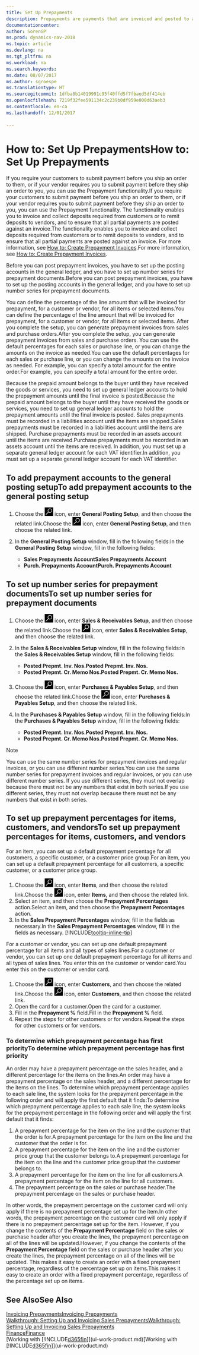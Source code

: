 ```yaml
---
title: Set Up Prepayments
description: Prepayments are payments that are invoiced and posted to a sales or purchase prepayment order before final invoicing. You might require a deposit before you manufacture items to order, or you might require payment before you ship items to a customer. The prepayments functionality enables you to invoice and collect deposits required from customers or to remit deposits to vendors. Thus, you can ensure that all payments are posted against an invoice.
documentationcenter: 
author: SorenGP
ms.prod: dynamics-nav-2018
ms.topic: article
ms.devlang: na
ms.tgt_pltfrm: na
ms.workload: na
ms.search.keywords: 
ms.date: 08/07/2017
ms.author: sgroespe
ms.translationtype: HT
ms.sourcegitcommit: 1dfba8b14019991c95f40ffd5f7fbaed5df414eb
ms.openlocfilehash: 7219f32fee591134c2c239b0df959e000d63aeb3
ms.contentlocale: en-ca
ms.lasthandoff: 12/01/2017

---
```

# <a name="how-to-set-up-prepayments"></a><span data-ttu-id="f4dcb-106">How to: Set Up Prepayments</span><span class="sxs-lookup"><span data-stu-id="f4dcb-106">How to: Set Up Prepayments</span></span>
<span data-ttu-id="f4dcb-107">If you require your customers to submit payment before you ship an order to them, or if your vendor requires you to submit payment before they ship an order to you, you can use the Prepayment functionality.</span><span class="sxs-lookup"><span data-stu-id="f4dcb-107">If you require your customers to submit payment before you ship an order to them, or if your vendor requires you to submit payment before they ship an order to you, you can use the Prepayment functionality.</span></span> <span data-ttu-id="f4dcb-108">The functionality enables you to invoice and collect deposits required from customers or to remit deposits to vendors, and to ensure that all partial payments are posted against an invoice.</span><span class="sxs-lookup"><span data-stu-id="f4dcb-108">The functionality enables you to invoice and collect deposits required from customers or to remit deposits to vendors, and to ensure that all partial payments are posted against an invoice.</span></span> <span data-ttu-id="f4dcb-109">For more information, see [How to: Create Prepayment Invoices](finance-how-to-create-prepayment-invoices.md).</span><span class="sxs-lookup"><span data-stu-id="f4dcb-109">For more information, see [How to: Create Prepayment Invoices](finance-how-to-create-prepayment-invoices.md).</span></span>

<span data-ttu-id="f4dcb-110">Before you can post prepayment invoices, you have to set up the posting accounts in the general ledger, and you have to set up number series for prepayment documents.</span><span class="sxs-lookup"><span data-stu-id="f4dcb-110">Before you can post prepayment invoices, you have to set up the posting accounts in the general ledger, and you have to set up number series for prepayment documents.</span></span>  

<span data-ttu-id="f4dcb-111">You can define the percentage of the line amount that will be invoiced for prepayment, for a customer or vendor, for all items or selected items.</span><span class="sxs-lookup"><span data-stu-id="f4dcb-111">You can define the percentage of the line amount that will be invoiced for prepayment, for a customer or vendor, for all items or selected items.</span></span> <span data-ttu-id="f4dcb-112">After you complete the setup, you can generate prepayment invoices from sales and purchase orders.</span><span class="sxs-lookup"><span data-stu-id="f4dcb-112">After you complete the setup, you can generate prepayment invoices from sales and purchase orders.</span></span> <span data-ttu-id="f4dcb-113">You can use the default percentages for each sales or purchase line, or you can change the amounts on the invoice as needed.</span><span class="sxs-lookup"><span data-stu-id="f4dcb-113">You can use the default percentages for each sales or purchase line, or you can change the amounts on the invoice as needed.</span></span> <span data-ttu-id="f4dcb-114">For example, you can specify a total amount for the entire order.</span><span class="sxs-lookup"><span data-stu-id="f4dcb-114">For example, you can specify a total amount for the entire order.</span></span>  

<span data-ttu-id="f4dcb-115">Because the prepaid amount belongs to the buyer until they have received the goods or services, you need to set up general ledger accounts to hold the prepayment amounts until the final invoice is posted.</span><span class="sxs-lookup"><span data-stu-id="f4dcb-115">Because the prepaid amount belongs to the buyer until they have received the goods or services, you need to set up general ledger accounts to hold the prepayment amounts until the final invoice is posted.</span></span> <span data-ttu-id="f4dcb-116">Sales prepayments must be recorded in a liabilities account until the items are shipped.</span><span class="sxs-lookup"><span data-stu-id="f4dcb-116">Sales prepayments must be recorded in a liabilities account until the items are shipped.</span></span> <span data-ttu-id="f4dcb-117">Purchase prepayments must be recorded in an assets account until the items are received.</span><span class="sxs-lookup"><span data-stu-id="f4dcb-117">Purchase prepayments must be recorded in an assets account until the items are received.</span></span> <span data-ttu-id="f4dcb-118">In addition, you must set up a separate general ledger account for each VAT identifier.</span><span class="sxs-lookup"><span data-stu-id="f4dcb-118">In addition, you must set up a separate general ledger account for each VAT identifier.</span></span>

## <a name="to-add-prepayment-accounts-to-the-general-posting-setup"></a><span data-ttu-id="f4dcb-119">To add prepayment accounts to the general posting setup</span><span class="sxs-lookup"><span data-stu-id="f4dcb-119">To add prepayment accounts to the general posting setup</span></span>  

1. <span data-ttu-id="f4dcb-120">Choose the ![Search for Page or Report](media/ui-search/search_small.png "Search for Page or Report icon") icon, enter **General Posting Setup**, and then choose the related link.</span><span class="sxs-lookup"><span data-stu-id="f4dcb-120">Choose the ![Search for Page or Report](media/ui-search/search_small.png "Search for Page or Report icon") icon, enter **General Posting Setup**, and then choose the related link.</span></span>
2. <span data-ttu-id="f4dcb-121">In the **General Posting Setup** window, fill in the following fields:</span><span class="sxs-lookup"><span data-stu-id="f4dcb-121">In the **General Posting Setup** window, fill in the following fields:</span></span>  

    - <span data-ttu-id="f4dcb-122">**Sales Prepayments Account**</span><span class="sxs-lookup"><span data-stu-id="f4dcb-122">**Sales Prepayments Account**</span></span>  
    - <span data-ttu-id="f4dcb-123">**Purch. Prepayments Account**</span><span class="sxs-lookup"><span data-stu-id="f4dcb-123">**Purch. Prepayments Account**</span></span>  

## <a name="to-set-up-number-series-for-prepayment-documents"></a><span data-ttu-id="f4dcb-124">To set up number series for prepayment documents</span><span class="sxs-lookup"><span data-stu-id="f4dcb-124">To set up number series for prepayment documents</span></span>  

1. <span data-ttu-id="f4dcb-125">Choose the ![Search for Page or Report](media/ui-search/search_small.png "Search for Page or Report icon") icon, enter **Sales & Receivables Setup**, and then choose the related link.</span><span class="sxs-lookup"><span data-stu-id="f4dcb-125">Choose the ![Search for Page or Report](media/ui-search/search_small.png "Search for Page or Report icon") icon, enter **Sales & Receivables Setup**, and then choose the related link.</span></span>
2. <span data-ttu-id="f4dcb-126">In the **Sales & Receivables Setup** window, fill in the following fields:</span><span class="sxs-lookup"><span data-stu-id="f4dcb-126">In the **Sales & Receivables Setup** window, fill in the following fields:</span></span>  

   - <span data-ttu-id="f4dcb-127">**Posted Prepmt. Inv. Nos.**</span><span class="sxs-lookup"><span data-stu-id="f4dcb-127">**Posted Prepmt. Inv. Nos.**</span></span>
   - <span data-ttu-id="f4dcb-128">**Posted Prepmt. Cr. Memo Nos.**</span><span class="sxs-lookup"><span data-stu-id="f4dcb-128">**Posted Prepmt. Cr. Memo Nos.**</span></span>

1. <span data-ttu-id="f4dcb-129">Choose the ![Search for Page or Report](media/ui-search/search_small.png "Search for Page or Report icon") icon, enter **Purchases & Payables Setup**, and then choose the related link.</span><span class="sxs-lookup"><span data-stu-id="f4dcb-129">Choose the ![Search for Page or Report](media/ui-search/search_small.png "Search for Page or Report icon") icon, enter **Purchases & Payables Setup**, and then choose the related link.</span></span>
2. <span data-ttu-id="f4dcb-130">In the **Purchases & Payables Setup** window, fill in the following fields:</span><span class="sxs-lookup"><span data-stu-id="f4dcb-130">In the **Purchases & Payables Setup** window, fill in the following fields:</span></span>

    - <span data-ttu-id="f4dcb-131">**Posted Prepmt. Inv. Nos.**</span><span class="sxs-lookup"><span data-stu-id="f4dcb-131">**Posted Prepmt. Inv. Nos.**</span></span>
    - <span data-ttu-id="f4dcb-132">**Posted Prepmt. Cr. Memo Nos.**</span><span class="sxs-lookup"><span data-stu-id="f4dcb-132">**Posted Prepmt. Cr. Memo Nos.**</span></span>

> [!NOTE]  
>  <span data-ttu-id="f4dcb-133">You can use the same number series for prepayment invoices and regular invoices, or you can use different number series.</span><span class="sxs-lookup"><span data-stu-id="f4dcb-133">You can use the same number series for prepayment invoices and regular invoices, or you can use different number series.</span></span> <span data-ttu-id="f4dcb-134">If you use different series, they must not overlap because there must not be any numbers that exist in both series.</span><span class="sxs-lookup"><span data-stu-id="f4dcb-134">If you use different series, they must not overlap because there must not be any numbers that exist in both series.</span></span>  

## <a name="to-set-up-prepayment-percentages-for-items-customers-and-vendors"></a><span data-ttu-id="f4dcb-135">To set up prepayment percentages for items, customers, and vendors</span><span class="sxs-lookup"><span data-stu-id="f4dcb-135">To set up prepayment percentages for items, customers, and vendors</span></span>  
<span data-ttu-id="f4dcb-136">For an item, you can set up a default prepayment percentage for all customers, a specific customer, or a customer price group.</span><span class="sxs-lookup"><span data-stu-id="f4dcb-136">For an item, you can set up a default prepayment percentage for all customers, a specific customer, or a customer price group.</span></span>  

1. <span data-ttu-id="f4dcb-137">Choose the ![Search for Page or Report](media/ui-search/search_small.png "Search for Page or Report icon") icon, enter **Items**, and then choose the related link.</span><span class="sxs-lookup"><span data-stu-id="f4dcb-137">Choose the ![Search for Page or Report](media/ui-search/search_small.png "Search for Page or Report icon") icon, enter **Items**, and then choose the related link.</span></span>
2. <span data-ttu-id="f4dcb-138">Select an item, and then choose the **Prepayment Percentages** action.</span><span class="sxs-lookup"><span data-stu-id="f4dcb-138">Select an item, and then choose the **Prepayment Percentages** action.</span></span>  
3. <span data-ttu-id="f4dcb-139">In the **Sales Prepayment Percentages** window, fill in the fields as necessary.</span><span class="sxs-lookup"><span data-stu-id="f4dcb-139">In the **Sales Prepayment Percentages** window, fill in the fields as necessary.</span></span> [!INCLUDE[tooltip-inline-tip](includes/tooltip-inline-tip_md.md)]

<span data-ttu-id="f4dcb-140">For a customer or vendor, you can set up one default prepayment percentage for all items and all types of sales lines.</span><span class="sxs-lookup"><span data-stu-id="f4dcb-140">For a customer or vendor, you can set up one default prepayment percentage for all items and all types of sales lines.</span></span> <span data-ttu-id="f4dcb-141">You enter this on the customer or vendor card.</span><span class="sxs-lookup"><span data-stu-id="f4dcb-141">You enter this on the customer or vendor card.</span></span>

1. <span data-ttu-id="f4dcb-142">Choose the ![Search for Page or Report](media/ui-search/search_small.png "Search for Page or Report icon") icon, enter **Customers**, and then choose the related link.</span><span class="sxs-lookup"><span data-stu-id="f4dcb-142">Choose the ![Search for Page or Report](media/ui-search/search_small.png "Search for Page or Report icon") icon, enter **Customers**, and then choose the related link.</span></span>
2. <span data-ttu-id="f4dcb-143">Open the card for a customer.</span><span class="sxs-lookup"><span data-stu-id="f4dcb-143">Open the card for a customer.</span></span>
3. <span data-ttu-id="f4dcb-144">Fill in the **Prepayment %** field.</span><span class="sxs-lookup"><span data-stu-id="f4dcb-144">Fill in the **Prepayment %** field.</span></span>
4. <span data-ttu-id="f4dcb-145">Repeat the steps for other customers or for vendors.</span><span class="sxs-lookup"><span data-stu-id="f4dcb-145">Repeat the steps for other customers or for vendors.</span></span>  

### <a name="to-determine-which-prepayment-percentage-has-first-priority"></a><span data-ttu-id="f4dcb-146">To determine which prepayment percentage has first priority</span><span class="sxs-lookup"><span data-stu-id="f4dcb-146">To determine which prepayment percentage has first priority</span></span>  
<span data-ttu-id="f4dcb-147">An order may have a prepayment percentage on the sales header, and a different percentage for the items on the lines.</span><span class="sxs-lookup"><span data-stu-id="f4dcb-147">An order may have a prepayment percentage on the sales header, and a different percentage for the items on the lines.</span></span> <span data-ttu-id="f4dcb-148">To determine which prepayment percentage applies to each sale line, the system looks for the prepayment percentage in the following order and will apply the first default that it finds:</span><span class="sxs-lookup"><span data-stu-id="f4dcb-148">To determine which prepayment percentage applies to each sale line, the system looks for the prepayment percentage in the following order and will apply the first default that it finds:</span></span>  
1. <span data-ttu-id="f4dcb-149">A prepayment percentage for the item on the line and the customer that the order is for.</span><span class="sxs-lookup"><span data-stu-id="f4dcb-149">A prepayment percentage for the item on the line and the customer that the order is for.</span></span>  
2. <span data-ttu-id="f4dcb-150">A prepayment percentage for the item on the line and the customer price group that the customer belongs to.</span><span class="sxs-lookup"><span data-stu-id="f4dcb-150">A prepayment percentage for the item on the line and the customer price group that the customer belongs to.</span></span>  
3. <span data-ttu-id="f4dcb-151">A prepayment percentage for the item on the line for all customers.</span><span class="sxs-lookup"><span data-stu-id="f4dcb-151">A prepayment percentage for the item on the line for all customers.</span></span>  
4. <span data-ttu-id="f4dcb-152">The prepayment percentage on the sales or purchase header.</span><span class="sxs-lookup"><span data-stu-id="f4dcb-152">The prepayment percentage on the sales or purchase header.</span></span>  

<span data-ttu-id="f4dcb-153">In other words, the prepayment percentage on the customer card will only apply if there is no prepayment percentage set up for the item.</span><span class="sxs-lookup"><span data-stu-id="f4dcb-153">In other words, the prepayment percentage on the customer card will only apply if there is no prepayment percentage set up for the item.</span></span> <span data-ttu-id="f4dcb-154">However, if you change the contents of the **Prepayment Percentage** field on the sales or purchase header after you create the lines, the prepayment percentage on all of the lines will be updated.</span><span class="sxs-lookup"><span data-stu-id="f4dcb-154">However, if you change the contents of the **Prepayment Percentage** field on the sales or purchase header after you create the lines, the prepayment percentage on all of the lines will be updated.</span></span> <span data-ttu-id="f4dcb-155">This makes it easy to create an order with a fixed prepayment percentage, regardless of the percentage set up on items.</span><span class="sxs-lookup"><span data-stu-id="f4dcb-155">This makes it easy to create an order with a fixed prepayment percentage, regardless of the percentage set up on items.</span></span>

## <a name="see-also"></a><span data-ttu-id="f4dcb-156">See Also</span><span class="sxs-lookup"><span data-stu-id="f4dcb-156">See Also</span></span>  
[<span data-ttu-id="f4dcb-157">Invoicing Prepayments</span><span class="sxs-lookup"><span data-stu-id="f4dcb-157">Invoicing Prepayments</span></span>](finance-invoice-prepayments.md)  
[<span data-ttu-id="f4dcb-158">Walkthrough: Setting Up and Invoicing Sales Prepayments</span><span class="sxs-lookup"><span data-stu-id="f4dcb-158">Walkthrough: Setting Up and Invoicing Sales Prepayments</span></span>](walkthrough-setting-up-and-invoicing-sales-prepayments.md)  
[<span data-ttu-id="f4dcb-159">Finance</span><span class="sxs-lookup"><span data-stu-id="f4dcb-159">Finance</span></span>](finance.md)  
<span data-ttu-id="f4dcb-160">[Working with [!INCLUDE[d365fin](includes/d365fin_md.md)]](ui-work-product.md)</span><span class="sxs-lookup"><span data-stu-id="f4dcb-160">[Working with [!INCLUDE[d365fin](includes/d365fin_md.md)]](ui-work-product.md)</span></span>

